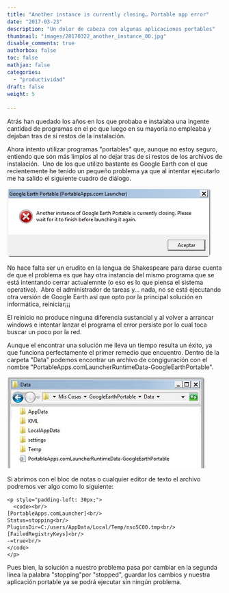 ```yaml
---
title: "Another instance is currently closing… Portable app error"
date: "2017-03-23"
description: "Un dolor de cabeza con algunas aplicaciones portables"
thumbnail: "images/20170322_another_instance_00.jpg"
disable_comments: true
authorbox: false
toc: false
mathjax: false
categories:
  - "productividad"
draft: false
weight: 5

---
```

Atrás han quedado los años en los que probaba e instalaba una ingente cantidad de programas en el pc que luego en su mayoría no empleaba y dejaban tras de sí restos de la instalación.

Ahora intento utilizar programas "portables" que, aunque no estoy seguro, entiendo que son más limpios al no dejar tras de si restos de los archivos de instalación.  Uno de los que utilizo bastante es Google Earth con el que recientemente he tenido un pequeño problema ya que al intentar ejecutarlo me ha salido el siguiente cuadro de diálogo.

![imagen][1]

No hace falta ser un erudito en la lengua de Shakespeare para darse cuenta de que el problema es que hay otra instancia del mismo programa que se está intentando cerrar actualemnte (o eso es lo que piensa el sistema operativo).  Abro el administrador de tareas y&#8230; nada, no se está ejecutando otra versión de Google Earth así que opto por la principal solución en informática, reiniciar¡¡¡

El reinicio no produce ninguna diferencia sustancial y al volver a arrancar windows e intentar lanzar el programa el error persiste por lo cual toca buscar un poco por la red.

Aunque el encontrar una solución me lleva un tiempo resulta un éxito, ya que funciona perfectamente el primer remedio que encuentro. Dentro de la carpeta "Data" podemos encontrar un archivo de congiguración con el nombre "PortableApps.comLauncherRuntimeData-GoogleEarthPortable".

![imagen][2]

Si abrimos con el bloc de notas o cualquier editor de texto el archivo podremos ver algo como lo siguiente:
```
<p style="padding-left: 30px;">
  <code><br/>
[PortableApps.comLauncher]<br/>
Status=stopping<br/>
PluginsDir=C:/users/AppData/Local/Temp/nso5C00.tmp<br/>
[FailedRegistryKeys]<br/>
-=true<br/>
</code>
</p>
```

Pues bien, la solución a nuestro problema pasa por cambiar en la segunda línea la palabra "stopping"por "stopped", guardar los cambios y nuestra aplicación portable ya se podrá ejecutar sin ningún problema.

[1]: /images/20170322_another_instance_01.jpg
[2]: /images/20170322_another_instance_02.jpg
[3]: /images/20170322_another_instance_03.jpg
[4]: /images/20170322_another_instance_04.jpg
